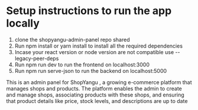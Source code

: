 # Setup instructions to run the app locally
1. clone the shopyangu-admin-panel repo shared
2. Run npm install or yarn install to install all the required dependencies
3. Incase your react version or node version are not compatible use --legacy-peer-deps
4.  Run npm run dev to run the frontend on localhost:3000
5. Run npm run serve-json to run the backend on localhost:5000


This is an admin panel for ShopYangu , a growing e-commerce platform that manages shops and products.
The platform enables the admin to create and manage shops, associating products with these shops, and ensuring that product details like price, stock
levels, and descriptions are up to date